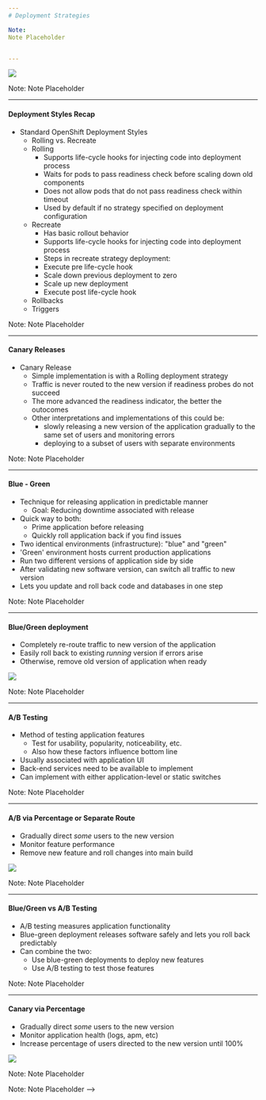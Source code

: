 ```yaml
---
# Deployment Strategies

Note:
Note Placeholder


---
```

![](content/05_deployment_strategies/deployment_intro.jpg)

Note:
Note Placeholder


---
#### Deployment Styles Recap
- Standard OpenShift Deployment Styles
    - Rolling vs. Recreate
    - Rolling
        - Supports life-cycle hooks for injecting code into deployment process
        - Waits for pods to pass readiness check before scaling down old components
        - Does not allow pods that do not pass readiness check within timeout
        - Used by default if no strategy specified on deployment configuration
    - Recreate
        - Has basic rollout behavior
        - Supports life-cycle hooks for injecting code into deployment process
        - Steps in recreate strategy deployment:
        - Execute pre life-cycle hook
        - Scale down previous deployment to zero
        - Scale up new deployment
        - Execute post life-cycle hook
    - Rollbacks
    - Triggers

Note:
Note Placeholder


---
#### Canary Releases
- Canary Release
  - Simple implementation is with a Rolling deployment strategy
  - Traffic is never routed to the new version if readiness probes do not succeed
  - The more advanced the readiness indicator, the better the outocomes
  - Other interpretations and implementations of this could be: 
    - slowly releasing a new version of the application gradually to the same set of users and monitoring errors
    - deploying to a subset of users with separate environments

Note:
Note Placeholder


---
#### Blue - Green 
- Technique for releasing application in predictable manner
    - Goal: Reducing downtime associated with release
- Quick way to both:
    - Prime application before releasing
    - Quickly roll application back if you find issues
- Two identical environments (infrastructure): "blue" and "green"
- 'Green' environment hosts current production applications
- Run two different versions of application side by side
- After validating new software version, can switch all traffic to new version
- Lets you update and roll back code and databases in one step

Note:
Note Placeholder


---
#### Blue/Green deployment
- Completely re-route traffic to new version of the application
- Easily roll back to existing *running* version if errors arise
- Otherwise, remove old version of application when ready

![](content/05_deployment_strategies/deployment_blue-green.png)<!-- .element style="border: 0; background: None; box-shadow: None; height: 80%; width: 80%;" -->

Note:
Note Placeholder


---
#### A/B Testing
- Method of testing application features
    - Test for usability, popularity, noticeability, etc.
    - Also how these factors influence bottom line
- Usually associated with application UI
- Back-end services need to be available to implement
- Can implement with either application-level or static switches

Note:
Note Placeholder


---
#### A/B via Percentage or Separate Route
- Gradually direct *some* users to the new version
- Monitor feature performance
- Remove new feature and roll changes into main build

![](content/05_deployment_strategies/deployment_a_b.png)<!-- .element style="border: 0; background: None; box-shadow: None; height: 40%; width: 40%;" -->

Note:
Note Placeholder


---
#### Blue/Green vs A/B Testing
- A/B testing measures application functionality
- Blue-green deployment releases software safely and lets you roll back predictably
- Can combine the two:
    - Use blue-green deployments to deploy new features
    - Use A/B testing to test those features

Note:
Note Placeholder


---
#### Canary via Percentage
- Gradually direct *some* users to the new version
- Monitor application health (logs, apm, etc)
- Increase percentage of users directed to the new version until 100%

![](content/05_deployment_strategies/deployment_canary.png)<!-- .element style="border: 0; background: None; box-shadow: None; height: 40%; width: 40%;" -->

Note:
Note Placeholder


<!-- ---
#### Lab:

![Lab Time](content/07_stateful_sets/lab_01.gif)<!-- .element style="border: 0; background: None; box-shadow: None" -->

Note:
Note Placeholder -->